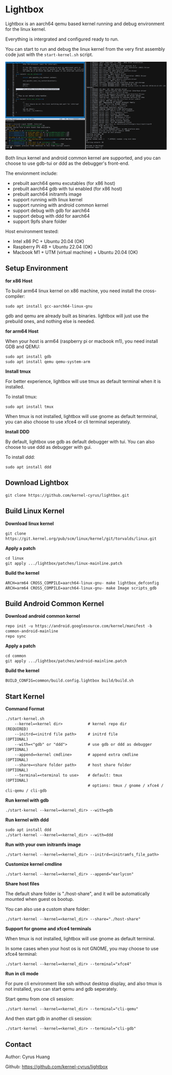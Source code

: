 Lightbox
=============================

Lightbox is an aarch64 qemu based kernel running and debug environment for the linux kernel.

Everything is intergrated and configured ready to run.

You can start to run and debug the linux kernel from the very first assembly code just with the `start-kernel.sh` script.

![Snapshot](https://raw.githubusercontent.com/kernel-cyrus/lightbox/master/snapshots/snapshot.png)

Both linux kernel and android common kernel are supported, and you can choose to use gdb-tui or ddd as the debugger's front-end.

The envionment include:
- prebuilt aarch64 qemu excutables (for x86 host)
- prebuilt aarch64 gdb with tui enabled (for x86 host)
- prebuilt aarch64 initramfs image
- support running with linux kernel
- support running with android common kernel
- support debug with gdb for aarch64
- support debug with ddd for aarch64
- support 9pfs share folder

Host environment tested: 
- Intel x86 PC + Ubuntu 20.04 (OK)
- Raspberry Pi 4B + Ubuntu 22.04 (OK)
- Macbook M1 + UTM (virtual machine) + Ubuntu 20.04 (OK)

Setup Environment
-----------------------------

**for x86 Host**

To build arm64 linux kernel on x86 machine, you need install the cross-compiler:

```
sudo apt install gcc-aarch64-linux-gnu
```

gdb and qemu are already built as binaries. lightbox will just use the prebuild ones, and nothing else is needed.

**for arm64 Host**

When your host is arm64 (raspberry pi or macbook m1), you need install GDB and QEMU:

```
sudo apt install gdb
sudo apt install qemu qemu-system-arm
```

**Install tmux**

For better experience, lightbox will use tmux as default terminal when it is installed.

To install tmux:

```
sudo apt install tmux
```

When tmux is not installed, lightbox will use gnome as default termninal, you can also choose to use xfce4 or cli terminal seperately.

**Install DDD**

By default, lightbox use gdb as default debugger with tui. You can also choose to use ddd as debugger with gui. 

To install ddd:

```
sudo apt install ddd
```

Download Lightbox
-----------------------------

```
git clone https://github.com/kernel-cyrus/lightbox.git
```

Build Linux Kernel
-----------------------------

**Download linux kernel**
```
git clone https://git.kernel.org/pub/scm/linux/kernel/git/torvalds/linux.git
```
**Apply a patch**
```
cd linux
git apply .../lightbox/patches/linux-mainline.patch
```
**Build the kernel**
```
ARCH=arm64 CROSS_COMPILE=aarch64-linux-gnu- make lightbox_defconfig
ARCH=arm64 CROSS_COMPILE=aarch64-linux-gnu- make Image scripts_gdb
```

Build Android Common Kernel
-----------------------------

**Download android common kernel**
```
repo init -u https://android.googlesource.com/kernel/manifest -b common-android-mainline
repo sync
```
**Apply a patch**
```
cd common
git apply .../lightbox/patches/android-mainline.patch
```
**Build the kernel**
```
BUILD_CONFIG=common/build.config.lightbox build/build.sh
```

Start Kernel
-----------------------------

**Command Format**
```
./start-kernel.sh
    --kernel=<kernel dir>           # kernel repo dir            (REQUIRED)
    --initrd=<initrd file path>     # initrd file                (OPTIONAL)
    --with=<"gdb" or "ddd">         # use gdb or ddd as debugger (OPTIONAL)
    --append=<kernel cmdline>       # append extra cmdline       (OPTIONAL)
    --share=<share folder path>     # host share folder          (OPTIONAL)
    --terminal=<terminal to use>    # default: tmux              (OPTIONAL)
                                    # options: tmux / gnome / xfce4 / cli-qemu / cli-gdb
```
**Run kernel with gdb**
```
./start-kernel --kernel=<kernel_dir> --with=gdb
```
**Run kernel with ddd**
```
sudo apt install ddd
./start-kernel --kernel=<kernel_dir> --with=ddd
```
**Run with your own initramfs image**
```
./start-kernel --kernel=<kernel_dir> --initrd=<initramfs_file_path>
```
**Customize kernel cmdline**
```
./start-kernel --kernel=<kernel_dir> --append="earlycon"
```
**Share host files**

The default share folder is "./host-share", and it will be automatically mounted when guest os bootup.

You can also use a custom share folder:

```
./start-kernel --kernel=<kernel_dir> --share="./host-share"
```

**Support for gnome and xfce4 terminals**

When tmux is not installed, lightbox will use gnome as default terminal.

In some cases when your host os is not GNOME, you may choose to use xfce4 terminal:

```
./start-kernel --kernel=<kernel_dir> --terminal="xfce4"
```

**Run in cli mode**

For pure cli environment like ssh without desktop display, and also tmux is not installed, you can start qemu and gdb seperately.

Start qemu from one cli session:

```
./start-kernel --kernel=<kernel_dir> --terminal="cli-qemu"
```

And then start gdb in another cli session:

```
./start-kernel --kernel=<kernel_dir> --terminal="cli-gdb"
```

Contact
-----------------------------

Author: Cyrus Huang

Github: <https://github.com/kernel-cyrus/lightbox>
